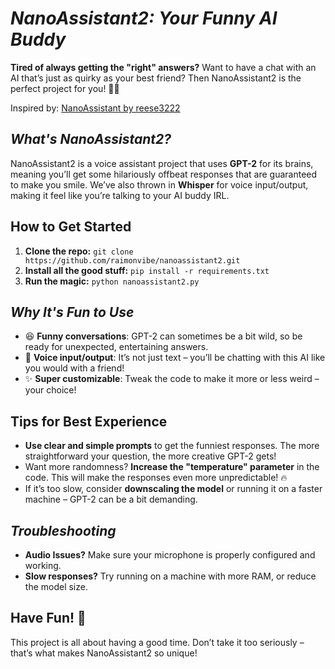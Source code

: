 # *NanoAssistant2: Your Funny AI Buddy*

**Tired of always getting the "right" answers?** Want to have a chat with an AI that’s just as quirky as your best friend? Then NanoAssistant2 is the perfect project for you! 🤖✨

Inspired by: [NanoAssistant by reese3222](https://github.com/reese3222/nanoassistant)

## ***What's NanoAssistant2?***
NanoAssistant2 is a voice assistant project that uses **GPT-2** for its brains, meaning you’ll get some hilariously offbeat responses that are guaranteed to make you smile. We’ve also thrown in **Whisper** for voice input/output, making it feel like you’re talking to your AI buddy IRL.

## **How to Get Started**
1. **Clone the repo:** `git clone https://github.com/raimonvibe/nanoassistant2.git`
2. **Install all the good stuff:** `pip install -r requirements.txt`
3. **Run the magic:** `python nanoassistant2.py`

## ***Why It's Fun to Use***
- 😆 **Funny conversations**: GPT-2 can sometimes be a bit wild, so be ready for unexpected, entertaining answers.
- 🎤 **Voice input/output**: It’s not just text – you’ll be chatting with this AI like you would with a friend!
- ✨ **Super customizable**: Tweak the code to make it more or less weird – your choice!

## **Tips for Best Experience**
- **Use clear and simple prompts** to get the funniest responses. The more straightforward your question, the more creative GPT-2 gets!
- Want more randomness? **Increase the "temperature" parameter** in the code. This will make the responses even more unpredictable! 🔥
- If it’s too slow, consider **downscaling the model** or running it on a faster machine – GPT-2 can be a bit demanding.

## ***Troubleshooting***
- **Audio Issues?** Make sure your microphone is properly configured and working.
- **Slow responses?** Try running on a machine with more RAM, or reduce the model size.

## **Have Fun!** 🎉
This project is all about having a good time. Don’t take it too seriously – that’s what makes NanoAssistant2 so unique!
